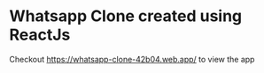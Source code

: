 # Whatsapp Clone created using ReactJs

Checkout https://whatsapp-clone-42b04.web.app/ to view the app
